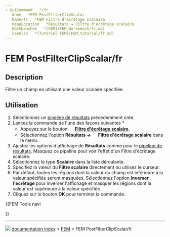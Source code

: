 ```yaml
---
- GuiCommand   */fr
   Name   *FEM PostFilterClipScalar
   Name/fr   *FEM Filtre d'écrêtage scalaire
   MenuLocation   *Résultats → Filtre d'écrêtage scalaire
   Workbenches   *[FEM](FEM_Workbench/fr.md)
   SeeAlso   *[Tutoriel FEM](FEM_tutorial/fr.md)
---
```


# FEM PostFilterClipScalar/fr

## Description

Filtre un champ en utilisant une valeur scalaire spécifiée.

## Utilisation

1.  Sélectionnez un [pipeline de résultats](FEM_PostPipelineFromResult/fr.md) précédemment créé.
2.  Lancez la commande de l\'une des façons suivantes    *
    -   Appuyez sur le bouton **<img src="images/FEM_PostFilterClipScalar.svg" width=16px> [Filtre d'écrêtage scalaire](FEM_PostFilterClipScalar/fr.md)**.
    -   Sélectionnez l\'option **Résultats → <img src="images/FEM_PostFilterClipScalar.svg" width=16px> Filtre d'écrêtage scalaire** dans le menu.
3.  Ajustez les options d\'affichage de **Résultats** comme pour le [pipeline de résultats](FEM_PostPipelineFromResult/fr.md). Masquez ce pipeline pour voir l\'effet d\'un Filtre d\'écrêtage scalaire.
4.  Sélectionnez le type **Scalaire** dans la liste déroulante.
5.  Spécifiez la valeur du **Filtre scalaire** directement ou utilisez le curseur.
6.  Par défaut, toutes les régions dont la valeur du champ est inférieure à la valeur spécifiée seront masquées. Sélectionnez l\'option **Inverser l'écrêtage** pour inverser l\'affichage et masquer les régions dont la valeur est supérieure à la valeur spécifiée.
7.  Cliquez sur le bouton **OK** pour terminer la commande.





{{FEM Tools navi

}}



---
![](images/Right_arrow.png) [documentation index](../README.md) > [FEM](Category_FEM.md) > FEM PostFilterClipScalar/fr
